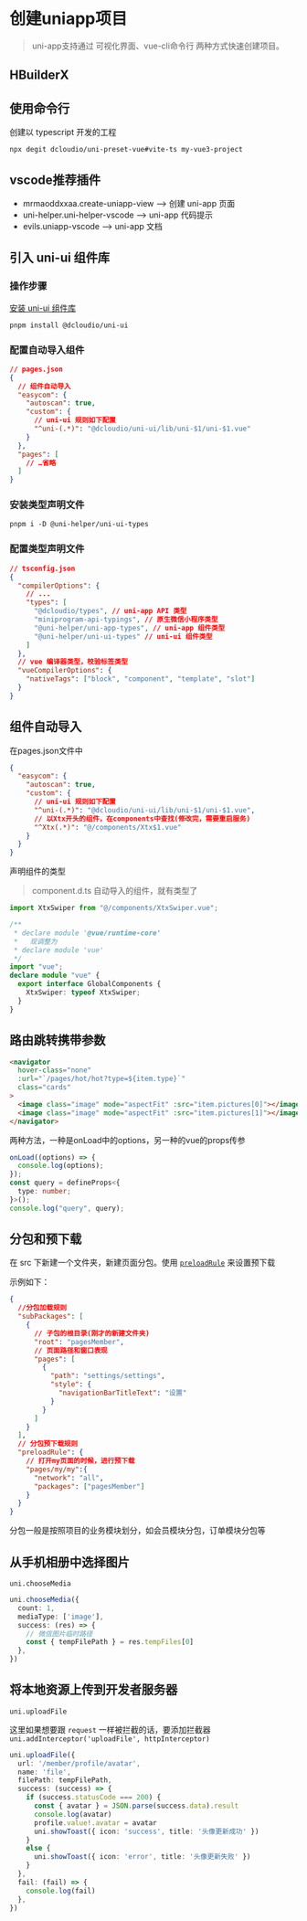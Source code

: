 # 创建uniapp项目
> uni-app支持通过 可视化界面、vue-cli命令行 两种方式快速创建项目。

## HBuilderX
## 使用命令行
创建以 typescript 开发的工程
```shell
npx degit dcloudio/uni-preset-vue#vite-ts my-vue3-project
```

## vscode推荐插件
- mrmaoddxxaa.create-uniapp-view --> 创建 uni-app 页面
- uni-helper.uni-helper-vscode -->  uni-app 代码提示
- evils.uniapp-vscode --> uni-app 文档


## 引入 uni-ui 组件库
### 操作步骤
[安装 uni-ui 组件库](https://uniapp.dcloud.net.cn/component/uniui/quickstart.html#npm%E5%AE%89%E8%A3%85)
```shell
pnpm install @dcloudio/uni-ui
```
### 配置自动导入组件
```json
// pages.json
{
  // 组件自动导入
  "easycom": {
    "autoscan": true,
    "custom": {
      // uni-ui 规则如下配置  
      "^uni-(.*)": "@dcloudio/uni-ui/lib/uni-$1/uni-$1.vue" 
    }
  },
  "pages": [
    // …省略
  ]
}
```
### 安装类型声明文件
```shell
pnpm i -D @uni-helper/uni-ui-types
```
### 配置类型声明文件
```json
// tsconfig.json
{
  "compilerOptions": {
    // ...
    "types": [
      "@dcloudio/types", // uni-app API 类型
      "miniprogram-api-typings", // 原生微信小程序类型
      "@uni-helper/uni-app-types", // uni-app 组件类型
      "@uni-helper/uni-ui-types" // uni-ui 组件类型  
    ]
  },
  // vue 编译器类型，校验标签类型
  "vueCompilerOptions": {
    "nativeTags": ["block", "component", "template", "slot"]
  }
}
```




## 组件自动导入
在pages.json文件中
```json
{
  "easycom": {
    "autoscan": true,
    "custom": {
      // uni-ui 规则如下配置
      "^uni-(.*)": "@dcloudio/uni-ui/lib/uni-$1/uni-$1.vue",
      // 以Xtx开头的组件，在components中查找(修改完，需要重启服务)
      "^Xtx(.*)": "@/components/Xtx$1.vue"
    }
  }
}
```

声明组件的类型
> component.d.ts
> 自动导入的组件，就有类型了
```ts
import XtxSwiper from "@/components/XtxSwiper.vue";

/**
 * declare module '@vue/runtime-core'
 *   现调整为
 * declare module 'vue'
 */
import "vue";
declare module "vue" {
  export interface GlobalComponents {
    XtxSwiper: typeof XtxSwiper;
  }
}

```

## 路由跳转携带参数


```html
<navigator
  hover-class="none"
  :url="`/pages/hot/hot?type=${item.type}`"
  class="cards"
>
  <image class="image" mode="aspectFit" :src="item.pictures[0]"></image>
  <image class="image" mode="aspectFit" :src="item.pictures[1]"></image>
</navigator>
```
两种方法，一种是onLoad中的options，另一种的vue的props传参
```ts
onLoad((options) => {
  console.log(options);
});
const query = defineProps<{
  type: number;
}>();
console.log("query", query);
```

## 分包和预下载
在 src 下新建一个文件夹，新建页面分包。使用 [`preloadRule`](https://uniapp.dcloud.net.cn/collocation/pages.html#preloadrule) 来设置预下载

示例如下：
```json
{
  //分包加载规则
  "subPackages": [
    {
      // 子包的根目录(刚才的新建文件夹)
      "root": "pagesMember",
      // 页面路径和窗口表现
      "pages": [
        {
          "path": "settings/settings",
          "style": {
            "navigationBarTitleText": "设置"
          }
        }
      ]
    }
  ],
  // 分包预下载规则
  "preloadRule": {
    // 打开my页面的时候，进行预下载
    "pages/my/my":{
      "network": "all",
      "packages": ["pagesMember"]
    }
  }
}
```
分包一般是按照项目的业务模块划分，如会员模块分包，订单模块分包等

## 从手机相册中选择图片
`uni.chooseMedia`
```ts
uni.chooseMedia({
  count: 1,
  mediaType: ['image'],
  success: (res) => {
    // 微信图片临时路径
    const { tempFilePath } = res.tempFiles[0]
  },
})
```
## 将本地资源上传到开发者服务器
`uni.uploadFile`

这里如果想要跟 `request` 一样被拦截的话，要添加拦截器 `uni.addInterceptor('uploadFile', httpInterceptor)`
```ts
uni.uploadFile({
  url: '/member/profile/avatar',
  name: 'file',
  filePath: tempFilePath,
  success: (success) => {
    if (success.statusCode === 200) {
      const { avatar } = JSON.parse(success.data).result
      console.log(avatar)
      profile.value!.avatar = avatar
      uni.showToast({ icon: 'success', title: '头像更新成功' })
    }
    else {
      uni.showToast({ icon: 'error', title: '头像更新失败' })
    }
  },
  fail: (fail) => {
    console.log(fail)
  },
})
```
